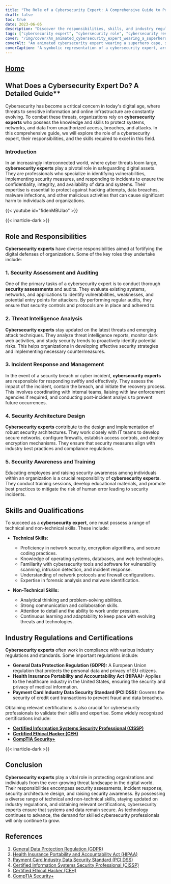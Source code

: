 ```yaml
---
title: "The Role of a Cybersecurity Expert: A Comprehensive Guide to Protecting Digital Assets"
draft: false
toc: true
date: 2023-06-05
description: "Discover the responsibilities, skills, and industry regulations that define the role of a cybersecurity expert in safeguarding digital assets and combating cyber threats."
tags: ["cybersecurity expert", "cybersecurity role", "cybersecurity responsibilities", "cybersecurity skills", "threat intelligence", "incident response", "security awareness", "network security", "encryption algorithms", "secure coding", "industry regulations", "GDPR", "HIPAA", "PCI DSS", "certifications", "CISSP", "CEH", "CompTIA Security+", "protecting digital assets", "cyber threats", "data security", "network protection", "vulnerability assessment", "security audits", "malware detection", "data breach prevention", "cybersecurity career", "cybersecurity training", "cybersecurity certifications", "information security", "cyber defense"]
cover: "/img/cover/An_animated_cybersecurity_expert_wearing_a_superhero_cape.png"
coverAlt: "An animated cybersecurity expert wearing a superhero cape, standing confidently with a shield in one hand and a lock symbol in the other, protecting digital assets."
coverCaption: "A symbolic representation of a cybersecurity expert, armed with knowledge and tools, defending digital assets from cyber threats."
---
```


## [Home](/cyber-security-career-playbook-start/)

## What Does a Cybersecurity Expert Do? A Detailed Guide**

Cybersecurity has become a critical concern in today's digital age, where threats to sensitive information and online infrastructure are constantly evolving. To combat these threats, organizations rely on **cybersecurity experts** who possess the knowledge and skills to protect systems, networks, and data from unauthorized access, breaches, and attacks. In this comprehensive guide, we will explore the role of a cybersecurity expert, their responsibilities, and the skills required to excel in this field.
### Introduction

In an increasingly interconnected world, where cyber threats loom large, **cybersecurity experts** play a pivotal role in safeguarding digital assets. They are professionals who specialize in identifying vulnerabilities, implementing security measures, and responding to incidents to ensure the confidentiality, integrity, and availability of data and systems. Their expertise is essential to protect against hacking attempts, data breaches, malware infections, and other malicious activities that can cause significant harm to individuals and organizations.

{{< youtube id="fidenMBUIao" >}}

{{< inarticle-dark >}}
## Role and Responsibilities

**Cybersecurity experts** have diverse responsibilities aimed at fortifying the digital defenses of organizations. Some of the key roles they undertake include:

### 1. Security Assessment and Auditing

One of the primary tasks of a cybersecurity expert is to conduct thorough **security assessments** and audits. They evaluate existing systems, networks, and applications to identify vulnerabilities, weaknesses, and potential entry points for attackers. By performing regular audits, they ensure that security controls and protocols are in place and adhered to.

### 2. Threat Intelligence Analysis

**Cybersecurity experts** stay updated on the latest threats and emerging attack techniques. They analyze threat intelligence reports, monitor dark web activities, and study security trends to proactively identify potential risks. This helps organizations in developing effective security strategies and implementing necessary countermeasures.

### 3. Incident Response and Management

In the event of a security breach or cyber incident, **cybersecurity experts** are responsible for responding swiftly and effectively. They assess the impact of the incident, contain the breach, and initiate the recovery process. This involves coordinating with internal teams, liaising with law enforcement agencies if required, and conducting post-incident analysis to prevent future occurrences.

### 4. Security Architecture Design

**Cybersecurity experts** contribute to the design and implementation of robust security architectures. They work closely with IT teams to develop secure networks, configure firewalls, establish access controls, and deploy encryption mechanisms. They ensure that security measures align with industry best practices and compliance regulations.

### 5. Security Awareness and Training

Educating employees and raising security awareness among individuals within an organization is a crucial responsibility of **cybersecurity experts**. They conduct training sessions, develop educational materials, and promote best practices to mitigate the risk of human error leading to security incidents.

## Skills and Qualifications

To succeed as a **cybersecurity expert**, one must possess a range of technical and non-technical skills. These include:

- **Technical Skills:**
  - Proficiency in network security, encryption algorithms, and secure coding practices.
  - Knowledge of operating systems, databases, and web technologies.
  - Familiarity with cybersecurity tools and software for vulnerability scanning, intrusion detection, and incident response.
  - Understanding of network protocols and firewall configurations.
  - Expertise in forensic analysis and malware identification.
  
- **Non-Technical Skills:**
  - Analytical thinking and problem-solving abilities.
  - Strong communication and collaboration skills.
  - Attention to detail and the ability to work under pressure.
  - Continuous learning and adaptability to keep pace with evolving threats and technologies.

## Industry Regulations and Certifications

**Cybersecurity experts** often work in compliance with various industry regulations and standards. Some important regulations include:

- **General Data Protection Regulation (GDPR):** A European Union regulation that protects the personal data and privacy of EU citizens.
- **Health Insurance Portability and Accountability Act (HIPAA):** Applies to the healthcare industry in the United States, ensuring the security and privacy of medical information.
- **Payment Card Industry Data Security Standard (PCI DSS):** Governs the security of credit card transactions to prevent fraud and data breaches.

Obtaining relevant certifications is also crucial for cybersecurity professionals to validate their skills and expertise. Some widely recognized certifications include:

- [**Certified Information Systems Security Professional (CISSP)**](https://simeononsecurity.ch/articles/a-guide-to-earning-the-isc2-cissp-certification/)
- [**Certified Ethical Hacker (CEH)**](https://simeononsecurity.ch/articles/preparing-for-the-ceh-certified-ethical-hacker-certification-exam/)
- [**CompTIA Security+**](https://simeononsecurity.ch/articles/comptias-security-plus-sy0-601-what-do-you-need-to-know/)

{{< inarticle-dark >}}
## Conclusion

**Cybersecurity experts** play a vital role in protecting organizations and individuals from the ever-growing threat landscape in the digital world. Their responsibilities encompass security assessments, incident response, security architecture design, and raising security awareness. By possessing a diverse range of technical and non-technical skills, staying updated on industry regulations, and obtaining relevant certifications, cybersecurity experts ensure that systems and data remain secure. As technology continues to advance, the demand for skilled cybersecurity professionals will only continue to grow.

## References

1. [General Data Protection Regulation (GDPR)](https://gdpr.eu/)
2. [Health Insurance Portability and Accountability Act (HIPAA)](https://www.hhs.gov/hipaa/index.html)
3. [Payment Card Industry Data Security Standard (PCI DSS)](https://www.pcisecuritystandards.org/)
4. [Certified Information Systems Security Professional (CISSP)](https://www.isc2.org/Certifications/CISSP)
5. [Certified Ethical Hacker (CEH)](https://www.eccouncil.org/programs/certified-ethical-hacker-ceh/)
6. [CompTIA Security+](https://www.comptia.org/certifications/security)
